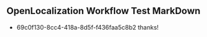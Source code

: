 ## OpenLocalization Workflow Test MarkDown
* 69c0f130-8cc4-418a-8d5f-f436faa5c8b2 thanks!

<!--HONumber=Jul16_HO5-->


